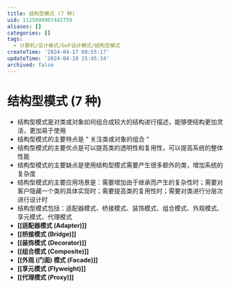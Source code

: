 ```yaml
---
title: 结构型模式 (7 种)
uid: 1125899907442759
aliases: []
categories: []
tags:
  - 计算机/设计模式/GoF设计模式/结构型模式
createTime: '2024-04-17 09:55:17'
updateTime: '2024-04-19 15:45:34'
archived: false
---
```


# 结构型模式 (7 种)

- 结构型模式是对类或对象如何组合成较大的结构进行描述，能够使结构更加灵活，更加易于使用
- 结构型模式的主要特点是 " 关注类或对象的组合 "
- 结构型模式的主要优点是可以提高类的透明性和复用性，可以提高系统的整体性能
- 结构型模式的主要缺点是使用结构型模式需要产生很多额外的类，增加系统的复杂度
- 结构型模式的主要应用场景是：需要增加由于继承而产生的复杂性时；需要对客户隐藏一个类的具体实现时；需要提高类的复用性时；需要对类进行分层次进行设计时
- 结构型模式包括：适配器模式、桥接模式、装饰模式、组合模式、外观模式、享元模式、代理模式
- **[[适配器模式 (Adapter)]]**
- **[[桥接模式 (Bridge)]]**
- **[[装饰模式 (Decorator)]]**
- **[[组合模式 (Composite)]]**
- **[[外观 (门面) 模式 (Facade)]]**
- **[[享元模式 (Flyweight)]]**
- **[[代理模式 (Proxy)]]**
